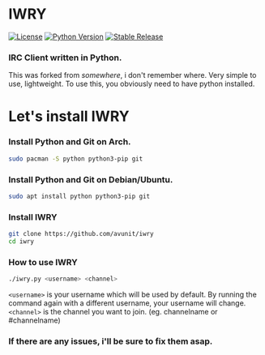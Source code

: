 # IWRY

[![License](https://img.shields.io/badge/license-gnu-blue.svg)](https://raw.githubusercontent.com/pwndd/iwry/main/LICENSE)
[![Python Version](https://img.shields.io/badge/python-3.7+-green)](https://www.python.org)
[![Stable Release](https://img.shields.io/badge/version-1.0-blue.svg)](https://github.com/pwndd/iwry/releases/tag/1.0)

### IRC Client written in Python.

This was forked from *somewhere*, i don't remember where. Very simple to use, lightweight. To use this, you obviously need to have python installed. 

# Let's install IWRY

### Install Python and Git on Arch.

```sh
sudo pacman -S python python3-pip git
```

### Install Python and Git on Debian/Ubuntu.

```sh
sudo apt install python python3-pip git
```

### Install IWRY

```sh
git clone https://github.com/avunit/iwry
cd iwry
```

### How to use IWRY

```sh
./iwry.py <username> <channel>
```

`<username>` is your username which will be used by default. By running the command again with a different username, your username will change. `<channel>` is the channel you want to join. (eg. channelname or #channelname)

### If there are any issues, i'll be sure to fix them asap.
